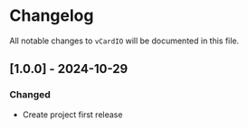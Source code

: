 # Changelog

All notable changes to `vCardIO` will be documented in this file.

## [1.0.0] - 2024-10-29
### Changed
- Create project first release
